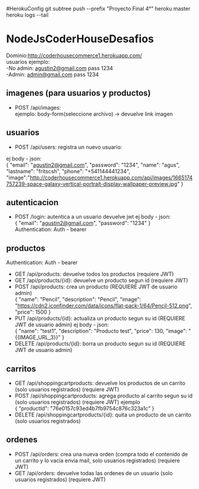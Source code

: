 #HerokuConfig
git subtree push --prefix "Proyecto Final 4°"  heroku master
heroku logs --tail 
# NodeJsCoderHouseDesafios

Dominio:http://coderhousecommerce1.herokuapp.com/  
usuarios ejemplo:  
-No admin: agustin2@gmail.com pass 1234  
-Admin: admin@gmail.com pass 1234  

## imagenes (para usuarios y productos)
- POST /api/images:   
ejemplo: body-form(seleccione archivo) -> devuelve link imagen  

## usuarios
- POST /api/users: registra un nuevo usuario:

ej body - json:  
{
    "email": "agustin2@gmail.com",
    "password": "1234",
    "name": "agus",
    "lastname": "fritscsh",
    "phone": "+541144441234",
    "image":"http://coderhousecommerce1.herokuapp.com/api/images/1665174757239-space-galaxy-vertical-portrait-display-wallpaper-preview.jpg"
}
## autenticacion
- POST /login: autentica a un usuario devuelve jwt
ej body - json:  
{
    "email": "agustin2@gmail.com",
    "password": "1234"
}  
Authentication: Auth - bearer   

## productos
Authentication: Auth - bearer   
- GET /api/products: devuelve todos los productos (requiere JWT)
- GET /api/products/{id}: devuelve un producto segun id (requiere JWT)
- POST /api/products: crea un producto (REQUIERE JWT de usuario admin)  
 {
    "name": "Pencil",
    "description": "Pencil",
    "image": "https://cdn2.iconfinder.com/data/icons/flat-pack-1/64/Pencil-512.png",
    "price": 1500
 }  
- PUT /api/products/{id}: actualiza un producto segun su id (REQUIERE JWT de usuario admin)
ej body - json:  
{
    "name": "test1",
    "description": "Producto test",
    "price": 130,
    "image": "{{IMAGE_URL_3}}"
}
- DELETE /api/products/{id}: borra un producto segun su id (REQUIERE JWT de usuario admin)


## carritos  

- GET /api/shoppingcartproducts: devuelve los productos de un carrito (solo usuarios registrados) (requiere JWT)
- POST /api/shoppingcartproducts: agrega producto al carrito segun su id (solo usuarios registrados) (requiere JWT)
ejemplo  
{
    "productId": "76e0157c93ed4b7fb9754c876c323a1c"
}  
- DELETE /api/shoppingcartproducts/{id}: quita un producto de un carrito (solo usuarios registrados)

## ordenes
- POST /api/orders: crea una nueva orden (compra todo el contenido de un carrito y lo vacía envia mail, solo usuarios registrados) (requiere JWT)
- GET /api/orders: devuelve todas las ordenes de un usuario (solo usuarios registrados) (requiere JWT)

